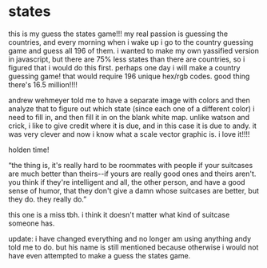 # states

this is my guess the states game!!! my real passion is guessing the countries, and every morning when i wake up i go to the country guessing game and guess all 196 of them.  i wanted to make my own yassified version in javascript, but there are 75% less states than there are countries, so i figured that i would do this first.  perhaps one day i will make a country guessing game! that would require 196 unique hex/rgb codes.  good thing there's 16.5 million!!!!

andrew wehmeyer told me to have a separate image with colors and then analyze that to figure out which state (since each one of a different color) i need to fill in, and then fill it in on the blank white map.  unlike watson and crick, i like to give credit where it is due, and in this case it is due to andy.  it was very clever and now i know what a scale vector graphic is.  i love it!!!!

holden time!

“the thing is, it's really hard to be roommates with people if your suitcases are much better than theirs--if yours are really good ones and theirs aren't. you think if they're intelligent and all, the other person, and have a good sense of humor, that they don't give a damn whose suitcases are better, but they do. they really do.”

this one is a miss tbh.  i think it doesn't matter what kind of suitcase someone has.  



update:
i have changed everything and no longer am using anything andy told me to do.  but his name is still mentioned because otherwise i would not have even attempted to make a guess the states game.
